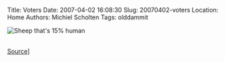 Title: Voters
Date: 2007-04-02 16:08:30
Slug: 20070402-voters
Location: Home
Authors: Michiel Scholten
Tags: olddammit

<div class="content-image"><div><img src="http://aquariusoft.org/~mbscholt/images/content/uf_voter_sheep.gif" alt="Sheep that's 15% human" title="Sheep that's 15% human" /></div></div>
<br style="clear: both;" />

<p><a href="http://ars.userfriendly.org/cartoons/?id=20070401">Source</a>]</p>